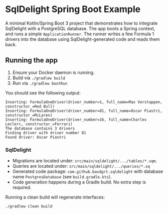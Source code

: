 # SqlDelight Spring Boot Example

A minimal Kotlin/Spring Boot 3 project that demonstrates how to integrate SqlDelight with a PostgreSQL database. The app
boots a Spring context, and runs a simple `ApplicationRunner`. The runner writes a few Formula 1 drivers into the 
database using SqlDelight-generated code and reads them back.

## Running the app

1. Ensure your Docker daemon is running.
2. Build via `./gradlew build`
3. Run via `./gradlew bootRun`

You should see the following output:

```text
Inserting: FormulaOneDriver(driver_number=1, full_name=Max Verstappen, constructor_=Red Bull)
Inserting: FormulaOneDriver(driver_number=81, full_name=Oscar Piastri, constructor_=McLaren)
Inserting: FormulaOneDriver(driver_number=16, full_name=Charles Leclerc, constructor_=Ferrari)
The database contains 3 drivers
Finding driver with driver number 81
Found driver: Oscar Piastri
```

### SqlDelight
- Migrations are located under: `src/main/sqldelight/.../tables/*.sqm`.
- Queries are located under: `src/main/sqldelight/.../queries/*.sq`
- Generated code package: `com.github.basdgrt.sqldelight` with database name `PostgresDatabase` (see `build.gradle.kts`).
- Code generation happens during a Gradle build. No extra step is required.

Running a clean build will regenerate interfaces:
```
./gradlew clean build
```
